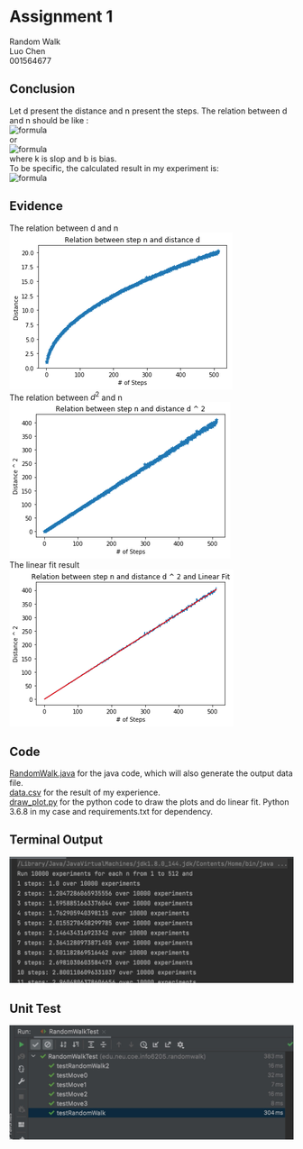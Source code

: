 <!--
 * @Author: Caspar
 * @Date: 2021-09-14 18:52:52
 * @Description: file content
-->

# Assignment 1
Random Walk  
Luo Chen   
001564677  

## Conclusion
Let d present the distance and n present the steps. The relation between d and n should be like :   
![formula](https://render.githubusercontent.com/render/math?math={d^2%20=%20k*n%20%2b%20b})  
or  
![formula](https://render.githubusercontent.com/render/math?math=d%20=%20\sqrt[2]{k*n%20%2b%20b})  
where k is slop and b is bias.  
To be specific, the calculated result in my experiment is:  
![formula](https://render.githubusercontent.com/render/math?math=d^2%20=%20{0.7868118246468458}*n%20-%20{0.06496410245863907}) 

## Evidence
The relation between d and n  
![](./relation_n_d.png)  
The relation between $d^2$ and n  
![](./relation_n_d_p_2.png)  
The linear fit result  
![](./fit_result.png)  

## Code  
[RandomWalk.java](RandomWalk.java)  for the java code, which will also generate the output data file.  
[data.csv](./data.csv) for the result of my experience.  
[draw_plot.py](./draw_plot.py) for the python code to draw the plots and do linear fit. Python 3.6.8 in my case and requirements.txt for dependency.  

## Terminal Output
![](./code_output.jpg) 
## Unit Test
![](./unit_test.jpg) 